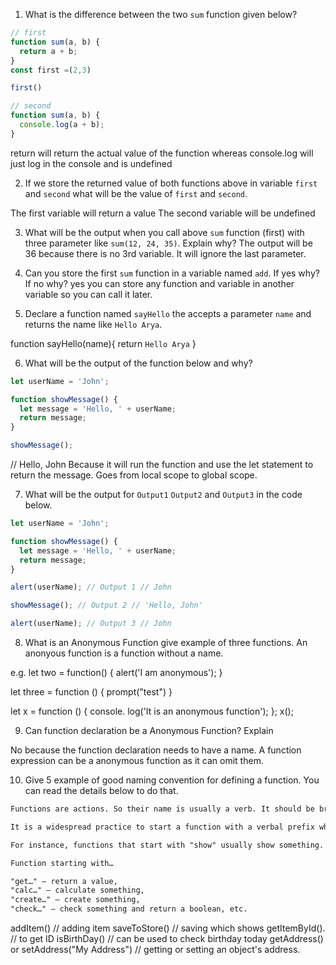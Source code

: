 1. What is the difference between the two `sum` function given below?

```js
// first
function sum(a, b) {
  return a + b;
}
const first =(2,3)

first()

// second
function sum(a, b) {
  console.log(a + b);
}
```
return will return the actual value of the function whereas console.log will just log in the console and is undefined

2. If we store the returned value of both functions above in variable `first` and `second` what will be the value of `first` and `second`.

The first variable will return a value
The second variable will be undefined


3. What will be the output when you call above `sum` function (first) with three parameter like `sum(12, 24, 35)`. Explain why?
The output will be 36 because there is no 3rd variable. It will ignore the last parameter.

4. Can you store the first `sum` function in a variable named `add`. If yes why? If no why?
yes you can store any function and variable in another variable so you can call it later.

5. Declare a function named `sayHello` the accepts a parameter `name` and returns the name like `Hello Arya`.

function sayHello(name){
  return `Hello Arya`
}


6. What will be the output of the function below and why?

```js
let userName = 'John';

function showMessage() {
  let message = 'Hello, ' + userName;
  return message;
}

showMessage();
```
// Hello, John
Because it will run the function and use the let statement to return the message. Goes from local scope to global scope.


7. What will be the output for `Output1` `Output2` and `Output3` in the code below.

```js
let userName = 'John';

function showMessage() {
  let message = 'Hello, ' + userName;
  return message;
}

alert(userName); // Output 1 // John

showMessage(); // Output 2 // 'Hello, John'

alert(userName); // Output 3 // John
```


8. What is an Anonymous Function give example of three functions.
An anonyous function is a function without a name.

e.g.
let two = function() {
  alert('I am anonymous');
}

let three = function () {
  prompt("test")
}

let x = function () {
console. log('It is an anonymous function');
};
x();

9. Can function declaration be a Anonymous Function? Explain

No because the function declaration needs to have a name. A function expression can be a anonymous function as it can omit them.

10. Give 5 example of good naming convention for defining a function. You can read the details below to do that.

```md
Functions are actions. So their name is usually a verb. It should be brief, as accurate as possible and describe what the function does, so that someone reading the code gets an indication of what the function does.

It is a widespread practice to start a function with a verbal prefix which vaguely describes the action. There must be an agreement within the team on the meaning of the prefixes.

For instance, functions that start with "show" usually show something.

Function starting with…

"get…" – return a value,
"calc…" – calculate something,
"create…" – create something,
"check…" – check something and return a boolean, etc.
```
addItem() // adding item
saveToStore() // saving which shows
getItemById(). // to get ID
isBirthDay() // can be used to check birthday today
getAddress() or setAddress("My Address") // getting or setting an object's address.
